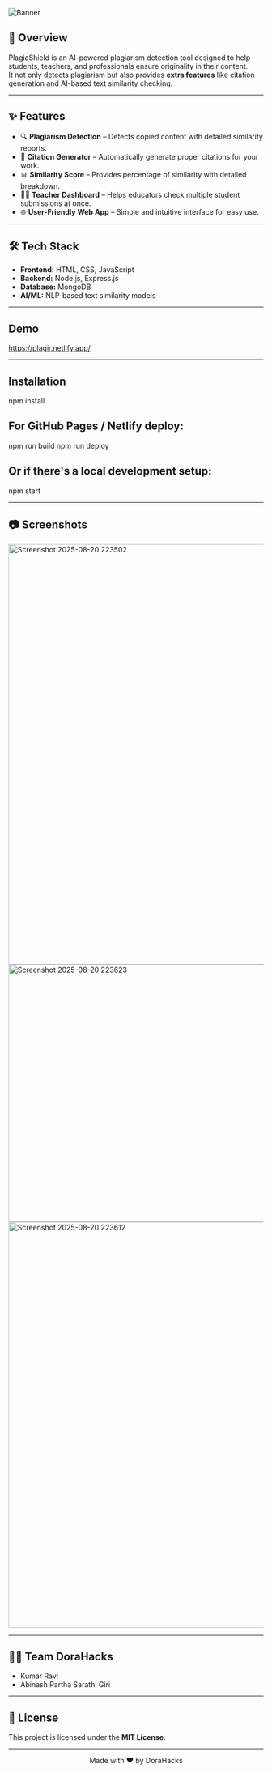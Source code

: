 ![Banner](https://github.com/user-attachments/assets/026eba1e-4832-44d5-89be-87a5f1ca0536)

## 🚀 Overview  
PlagiaShield is an AI-powered plagiarism detection tool designed to help students, teachers, and professionals ensure originality in their content.  
It not only detects plagiarism but also provides **extra features** like citation generation and AI-based text similarity checking.  

---

## ✨ Features  
- 🔍 **Plagiarism Detection** – Detects copied content with detailed similarity reports.  
- 📑 **Citation Generator** – Automatically generate proper citations for your work.  
- 📊 **Similarity Score** – Provides percentage of similarity with detailed breakdown.  
- 🧑‍🏫 **Teacher Dashboard** – Helps educators check multiple student submissions at once.  
- 🌐 **User-Friendly Web App** – Simple and intuitive interface for easy use.  

---

## 🛠️ Tech Stack  
- **Frontend:** HTML, CSS, JavaScript  
- **Backend:** Node.js, Express.js  
- **Database:** MongoDB  
- **AI/ML:** NLP-based text similarity models

---

## **Demo**
https://plagir.netlify.app/

---

## **Installation**
npm install

## For GitHub Pages / Netlify deploy:
npm run build
npm run deploy

## Or if there's a local development setup:
npm start

---

## 📷 Screenshots  
<img width="1919" height="830" alt="Screenshot 2025-08-20 223502" src="https://github.com/user-attachments/assets/bd33e745-a5cd-4f92-9b0d-50ccb9849662" />
<img width="1431" height="509" alt="Screenshot 2025-08-20 223623" src="https://github.com/user-attachments/assets/efd01887-74ff-41c1-9809-c140f346a586" />
<img width="1919" height="802" alt="Screenshot 2025-08-20 223612" src="https://github.com/user-attachments/assets/de10ab34-1198-45c8-96e9-6285e32ab1b2" />

---

## 👨‍💻 Team DoraHacks  
- Kumar Ravi  
- Abinash Partha Sarathi Giri  

---

## 📜 License  
This project is licensed under the **MIT License**.  

---

<p align="center">Made with ❤️ by DoraHacks</p>


